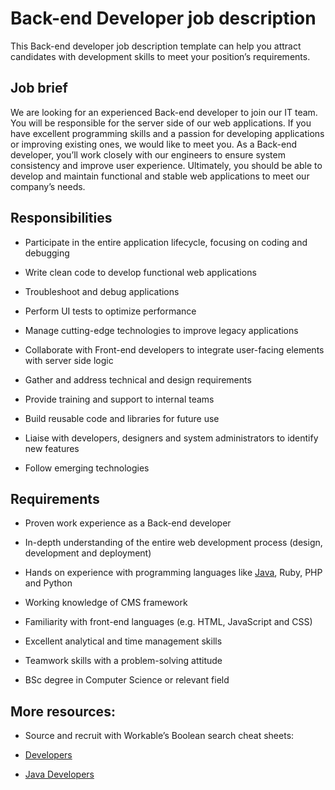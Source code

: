# Back-end Developer job description
This Back-end developer job description template can help you attract candidates with development skills to meet your position’s requirements.



## Job brief

We are looking for an experienced Back-end developer to join our IT team. You will be responsible for the server side of our web applications.
If you have excellent programming skills and a passion for developing applications or improving existing ones, we would like to meet you. As a Back-end developer, you’ll work closely with our engineers to ensure system consistency and improve user experience.
Ultimately, you should be able to develop and maintain functional and stable web applications to meet our company’s needs.


## Responsibilities

* Participate in the entire application lifecycle, focusing on coding and debugging

* Write clean code to develop functional web applications

* Troubleshoot and debug applications

* Perform UI tests to optimize performance

* Manage cutting-edge technologies to improve legacy applications

* Collaborate with Front-end developers to integrate user-facing elements with server side logic

* Gather and address technical and design requirements

* Provide training and support to internal teams

* Build reusable code and libraries for future use

* Liaise with developers, designers and system administrators to identify new features

* Follow emerging technologies


## Requirements

* Proven work experience as a Back-end developer

* In-depth understanding of the entire web development process (design, development and deployment)

* Hands on experience with programming languages like <a href="https://resources.workable.com/back-end-developer-job-description">Java</a>, Ruby, PHP and Python

* Working knowledge of CMS framework

* Familiarity with front-end languages (e.g. HTML, JavaScript and CSS)

* Excellent analytical and time management skills

* Teamwork skills with a problem-solving attitude

* BSc degree in Computer Science or relevant field

## More resources:
* Source and recruit with Workable’s Boolean search cheat sheets:
* <a href="https://resources.workable.com/find-developers-boolean-search-strings">Developers</a>

* <a href="https://resources.workable.com/java-developer-job-description">Java Developers</a>
